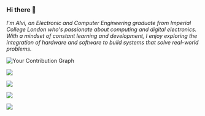 ### Hi there 👋  

*I'm Alvi, an Electronic and Computer Engineering graduate from Imperial College London who's passionate about computing and digital electronics. With a mindset of constant learning and development, I enjoy exploring the integration of hardware and software to build systems that solve real-world problems.*  

![Your Contribution Graph](https://github-readme-streak-stats.herokuapp.com/?user==alvi-codes)


![](https://github-readme-streak-stats.herokuapp.com/?user=alvi-codes&theme=gotham&include_all_commits=true)

![](https://github-readme-streak-stats.herokuapp.com/?user=alvi-codes&theme=gotham&include_all_commits=true&hide_current_streak=true)



![](https://github-readme-stats.vercel.app/api/top-langs/?username=alvi-codes&theme=gruvbox_light_border=true&include_all_commits=true&count_private=false&layout=compact&exclude_repo=FlappyGA,MazeMaster&langs_count=10)<br/>

![](https://github-readme-stats.vercel.app/api/top-langs/?username=alvi-codes&theme=gruvbox_dark&border_color=black&include_all_commits=true&count_private=false&layout=compact&exclude_repo=FlappyGA,MazeMaster&langs_count=10)

